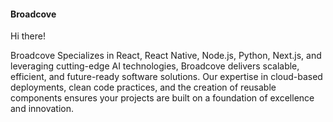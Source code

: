 #### Broadcove 

Hi there! 

Broadcove Specializes in React, React Native, Node.js, Python, Next.js, and leveraging cutting-edge AI technologies, Broadcove delivers scalable, efficient, and future-ready software solutions. Our expertise in cloud-based deployments, clean code practices, and the creation of reusable components ensures your projects are built on a foundation of excellence and innovation.
